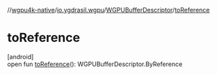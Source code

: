 //[wgpu4k-native](../../../index.md)/[io.ygdrasil.wgpu](../index.md)/[WGPUBufferDescriptor](index.md)/[toReference](to-reference.md)

# toReference

[android]\
open fun [toReference](to-reference.md)(): WGPUBufferDescriptor.ByReference